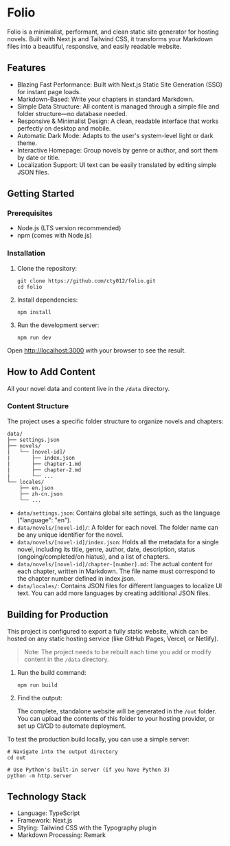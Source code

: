 # Folio

Folio is a minimalist, performant, and clean static site generator for hosting novels. Built with Next.js and Tailwind CSS, it transforms your Markdown files into a beautiful, responsive, and easily readable website.

## Features

- Blazing Fast Performance: Built with Next.js Static Site Generation (SSG) for instant page loads.
- Markdown-Based: Write your chapters in standard Markdown.
- Simple Data Structure: All content is managed through a simple file and folder structure—no database needed.
- Responsive & Minimalist Design: A clean, readable interface that works perfectly on desktop and mobile.
- Automatic Dark Mode: Adapts to the user's system-level light or dark theme.
- Interactive Homepage: Group novels by genre or author, and sort them by date or title.
- Localization Support: UI text can be easily translated by editing simple JSON files.

## Getting Started

### Prerequisites

- Node.js (LTS version recommended)
- npm (comes with Node.js)

### Installation

1. Clone the repository:

   ```shell
   git clone https://github.com/cty012/folio.git
   cd folio
   ```

2. Install dependencies:

   ```shell
   npm install
   ```

3. Run the development server:

   ```shell
   npm run dev
   ```

Open [http://localhost:3000](http://localhost:3000) with your browser to see the result.

## How to Add Content

All your novel data and content live in the `/data` directory.

### Content Structure

The project uses a specific folder structure to organize novels and chapters:

```
data/
├── settings.json
├── novels/
|   └── [novel-id]/
|       ├── index.json
|       ├── chapter-1.md
|       ├── chapter-2.md
|       └── ...
└── locales/
    ├── en.json
    ├── zh-cn.json
    └── ...
```

- `data/settings.json`: Contains global site settings, such as the language ("language": "en").
- `data/novels/[novel-id]/`: A folder for each novel. The folder name can be any unique identifier for the novel.
- `data/novels/[novel-id]/index.json`: Holds all the metadata for a single novel, including its title, genre, author, date, description, status (ongoing/completed/on hiatus), and a list of chapters.
- `data/novels/[novel-id]/chapter-[number].md`: The actual content for each chapter, written in Markdown. The file name must correspond to the chapter number defined in index.json.
- `data/locales/`: Contains JSON files for different languages to localize UI text. You can add more languages by creating additional JSON files.

## Building for Production

This project is configured to export a fully static website, which can be hosted on any static hosting service (like GitHub Pages, Vercel, or Netlify).

> Note: The project needs to be rebuilt each time you add or modify content in the `/data` directory.

1. Run the build command:

   ```shell
   npm run build
   ```

2. Find the output:

   The complete, standalone website will be generated in the `/out` folder. You can upload the contents of this folder to your hosting provider, or set up CI/CD to automate deployment.

To test the production build locally, you can use a simple server:

```shell
# Navigate into the output directory
cd out

# Use Python's built-in server (if you have Python 3)
python -m http.server
```

## Technology Stack

- Language: TypeScript
- Framework: Next.js
- Styling: Tailwind CSS with the Typography plugin
- Markdown Processing: Remark
